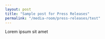 ```yaml
---
layout: post
title: "Sample post for Press Releases"
permalink: "/media-room/press-releases/test"
---
```

Lorem ipsum sit amet
